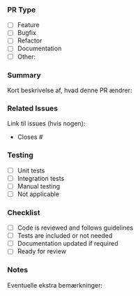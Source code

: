 ### PR Type

- [ ] Feature
- [ ] Bugfix
- [ ] Refactor
- [ ] Documentation
- [ ] Other:

### Summary

Kort beskrivelse af, hvad denne PR ændrer:

### Related Issues

Link til issues (hvis nogen):

- Closes #

### Testing

- [ ] Unit tests
- [ ] Integration tests
- [ ] Manual testing
- [ ] Not applicable

### Checklist

- [ ] Code is reviewed and follows guidelines
- [ ] Tests are included or not needed
- [ ] Documentation updated if required
- [ ] Ready for review

### Notes

Eventuelle ekstra bemærkninger:
